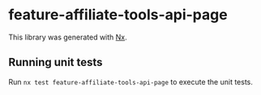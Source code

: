 # feature-affiliate-tools-api-page

This library was generated with [Nx](https://nx.dev).

## Running unit tests

Run `nx test feature-affiliate-tools-api-page` to execute the unit tests.

